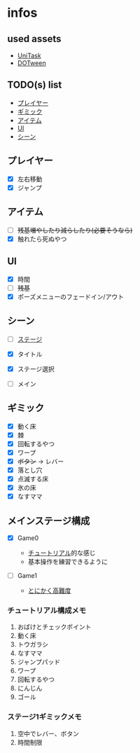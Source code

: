 # infos

## used assets

- [UniTask][unitask]
- [DOTween][dotween]

## TODO(s) list

- [プレイヤー](#プレイヤー)
- [ギミック](#ギミック)
- [アイテム](#アイテム)
- [UI](#ui)
- [シーン](#シーン)

## プレイヤー

- [x] 左右移動
- [x] ジャンプ

## アイテム

- [ ] ~~残基増やしたり減らしたり(必要そうなら)~~
- [x] 触れたら死ぬやつ

## UI

- [x] 時間
- [ ] ~~残基~~
- [x] ポーズメニューのフェードイン/アウト

## シーン

- [ ] [ステージ](#メインステージ構成)

- [x] タイトル
- [x] ステージ選択
- [ ] メイン

## ギミック

- [x] 動く床
- [x] 棘
- [x] 回転するやつ
- [x] ワープ
- [x] ~~ボタン~~ -> レバー
- [x] 落とし穴
- [x] 点滅する床
- [x] 氷の床
- [x] なすママ

## メインステージ構成

- [x] Game0
  - [チュートリアル][tutorial]的な感じ
  - 基本操作を練習できるように

- [ ] Game1
  - [とにかく高難度][gimmicks]

### チュートリアル構成メモ

1. おばけとチェックポイント
2. 動く床
3. トウガラシ
4. なすママ
5. ジャンプパッド
6. ワープ
7. 回転するやつ
8. にんじん
9. ゴール

### ステージ1ギミックメモ

1. 空中でレバー、ボタン
2. 時間制限

<!--? links -->
[unitask]: https://github.com/Cysharp/UniTask/released
[dotween]: https://assetstore.unity.com/packages/tools/animation/dotween-hotween-v2-27676

[tutorial]: #チュートリアル構成メモ
[gimmicks]: #ステージ1ギミックメモ
